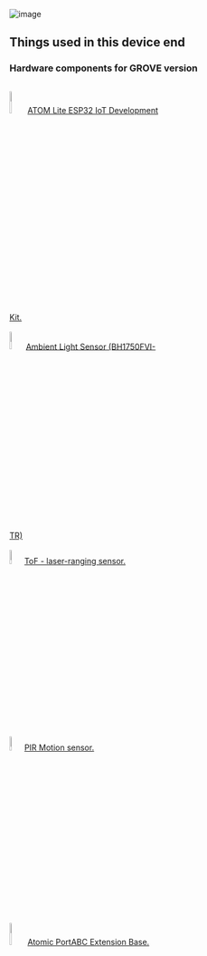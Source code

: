 



![image](https://github.com/romankiss/R-IoT/assets/30365471/ad6ad9c4-8458-4d10-9efb-5a60055403dd)



<h2>Things used in this device end</h2>

<h3>Hardware components for GROVE version</h3>


<p style="display:inline-block;">
  <img  width="10%" src="https://github.com/romankiss/R-IoT/assets/30365471/40ae9537-c80b-49c5-803d-bfe5a858fb83">
  <a href="https://shop.m5stack.com/collections/m5-controllers/products/atom-lite-esp32-development-kit">ATOM Lite ESP32 IoT Development Kit.</a>
  <br/><br/>
  <img  width="9%" src="https://github.com/romankiss/R-IoT/assets/30365471/43bc7615-0e9f-4e02-b1ed-ddfa57eabef8">
   <a href="https://shop.m5stack.com/products/dlight-unit-ambient-light-sensor-bh1750fvi-tr">Ambient Light Sensor (BH1750FVI-TR)</a>
  <br/><br/>
  <img width="8%" src="https://github.com/romankiss/R-IoT/assets/30365471/52d43dcb-f03f-488f-812e-1b457a26fb5e">
   <a href="https://shop.m5stack.com/products/tof-sensor-unit"> ToF - laser-ranging sensor.</a>
  <br/><br/>
   <img width="8%" src="https://github.com/romankiss/R-IoT/assets/30365471/1663ec76-b4f1-4eaa-818f-df65e08acdd1">
  <a href="https://shop.m5stack.com/products/pir-module">PIR Motion sensor.</a>
  <br/><br/>
   <img width="10%" src="https://github.com/romankiss/R-IoT/assets/30365471/9171e468-b6e1-4f96-844f-c82f91afc04c">
  <a href="https://shop.m5stack.com/products/atomic-portabc-extension-base">Atomic PortABC Extension Base.</a>
</p>





<br />
<br />
<br />
<br />





<br />
<br />
<br />
<br />






